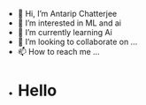 - 👋 Hi, I’m Antarip Chatterjee
- 👀 I’m interested in ML and ai
- 🌱 I’m currently learning Ai
- 💞️ I’m looking to collaborate on ...
- 📫 How to reach me ...
- # Hello

<!---
AntaripChat/AntaripChat is a ✨ special ✨ repository because its `README.md` (this file) appears on your GitHub profile.
You can click the Preview link to take a look at your changes.
--->
